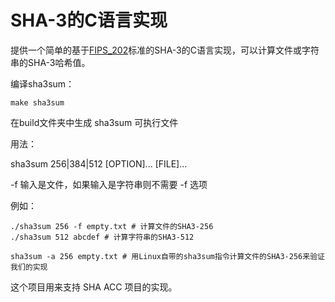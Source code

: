 # SHA-3的C语言实现

提供一个简单的基于[FIPS_202](http://nvlpubs.nist.gov/nistpubs/FIPS/NIST.FIPS.202.pdf)标准的SHA-3的C语言实现，可以计算文件或字符串的SHA-3哈希值。



编译sha3sum：

```shell
make sha3sum
```

在build文件夹中生成 sha3sum 可执行文件

用法：

sha3sum 256|384|512 [OPTION]... [FILE]...

-f 输入是文件，如果输入是字符串则不需要 -f 选项

例如：

```shell
./sha3sum 256 -f empty.txt # 计算文件的SHA3-256
./sha3sum 512 abcdef # 计算字符串的SHA3-512
```

```shell
sha3sum -a 256 empty.txt # 用Linux自带的sha3sum指令计算文件的SHA3-256来验证我们的实现
```



这个项目用来支持 SHA ACC 项目的实现。

